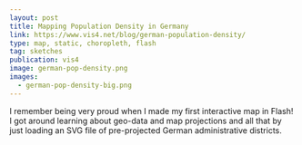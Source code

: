 ```yaml
---
layout: post
title: Mapping Population Density in Germany
link: https://www.vis4.net/blog/german-population-density/
type: map, static, choropleth, flash
tag: sketches
publication: vis4
image: german-pop-density.png
images: 
  - german-pop-density-big.png
---
```


I remember being very proud when I made my first interactive map in Flash! I got around learning about geo-data and map projections and all that by just loading an SVG file of pre-projected German administrative districts.